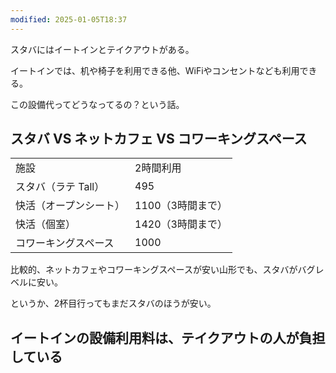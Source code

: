 ```yaml
---
modified: 2025-01-05T18:37
---
```

  

スタバにはイートインとテイクアウトがある。

イートインでは、机や椅子を利用できる他、WiFiやコンセントなども利用できる。

この設備代ってどうなってるの？という話。

  

## スタバ VS ネットカフェ VS コワーキングスペース

|   |   |
|---|---|
|施設|2時間利用|
|スタバ（ラテ Tall）|495|
|快活（オープンシート）|1100（3時間まで）|
|快活（個室）|1420（3時間まで）|
|コワーキングスペース|1000|

比較的、ネットカフェやコワーキングスペースが安い山形でも、スタバがバグレベルに安い。

というか、2杯目行ってもまだスタバのほうが安い。

  

## イートインの設備利用料は、テイクアウトの人が負担している